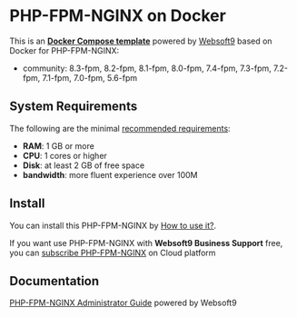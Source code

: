 # PHP-FPM-NGINX on Docker  

This is an **[Docker Compose template](https://github.com/Websoft9/docker-library)** powered by [Websoft9](https://www.websoft9.com) based on Docker for PHP-FPM-NGINX:


 - community:  8.3-fpm, 8.2-fpm, 8.1-fpm, 8.0-fpm, 7.4-fpm, 7.3-fpm, 7.2-fpm, 7.1-fpm, 7.0-fpm, 5.6-fpm


## System Requirements

The following are the minimal [recommended requirements](https://hub.docker.com/_/php):

* **RAM**: 1 GB or more
* **CPU**: 1 cores or higher
* **Disk**: at least 2 GB of free space
* **bandwidth**: more fluent experience over 100M  

## Install

You can install this PHP-FPM-NGINX by [How to use it?](https://github.com/Websoft9/docker-library#how-to-use-it).   

If you want use PHP-FPM-NGINX with **Websoft9 Business Support** free, you can [subscribe PHP-FPM-NGINX](https://www.websoft9.com/apps) on Cloud platform

## Documentation

[PHP-FPM-NGINX Administrator Guide](https://support.websoft9.com/docs/phpfpmnginx) powered by Websoft9